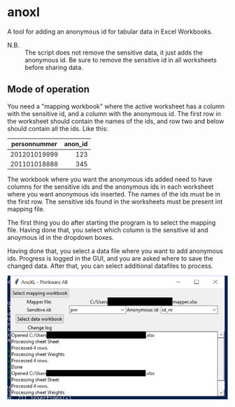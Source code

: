 # anoxl

A tool for adding an anonymous id for tabular data in Excel Workbooks.

<dl>
<dt>N.B.</dt>
<dd>
     The script does not remove the sensitive data, it just adds the
     anonymous id. Be sure to remove the sensitive id in all worksheets
     before sharing data.
     </dd>
</dl>

## Mode of operation

You need a "mapping workbook" where the active worksheet has a column with
the sensitive id, and a column with the anonymous id. The first row in the
worksheet should contain the names of the ids, and row two and below should 
contain all the ids. Like this:

|personnummer|anon_id|
|------------|------:|
|201201019999|123    |
|201101018888|345    |

The workbook where you want the anonymous ids added need to have columns for
the sensitive ids and the anonymous ids in each worksheet where you want
anonymous ids inserted. The names of the ids must be in the first row. The
sensitive ids found in the worksheets must be present int mapping file.

The first thing you do after starting the program is to select the mapping
file. Having done that, you select which column is the sensitive id and 
anoymous id in the dropdown boxes.

Having done that, you select a data file where you want to add anonymous ids.
Progress is logged in the GUI, and you are asked where to save the changed
data. After that, you can select additional datafiles to process.

![shreenshot](anoxl_screenshot.png "Anoxl Screenshot")
